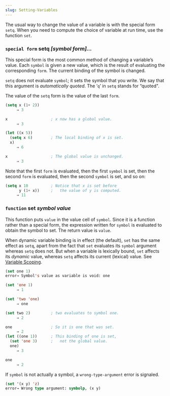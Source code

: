 ```yaml
---
slug: Setting-Variables
---
```


The usual way to change the value of a variable is with the special form `setq`. When you need to compute the choice of variable at run time, use the function `set`.

### <span className="tag specialform">`special form`</span> **setq** *\[symbol form]…*

This special form is the most common method of changing a variable’s value. Each `symbol` is given a new value, which is the result of evaluating the corresponding `form`. The current binding of the symbol is changed.

`setq` does not evaluate `symbol`; it sets the symbol that you write. We say that this argument is *automatically quoted*. The ‘`q`’ in `setq` stands for “quoted".

The value of the `setq` form is the value of the last `form`.

```lisp
(setq x (1+ 2))
     ⇒ 3
```

```lisp
x                   ; x now has a global value.
     ⇒ 3
```

```lisp
(let ((x 5))
  (setq x 6)        ; The local binding of x is set.
  x)
     ⇒ 6
```

```lisp
x                   ; The global value is unchanged.
     ⇒ 3
```

Note that the first `form` is evaluated, then the first `symbol` is set, then the second `form` is evaluated, then the second `symbol` is set, and so on:

```lisp
(setq x 10          ; Notice that x is set before
      y (1+ x))     ;   the value of y is computed.
     ⇒ 11
```

### <span className="tag function">`function`</span> **set** *symbol value*

This function puts `value` in the value cell of `symbol`. Since it is a function rather than a special form, the expression written for `symbol` is evaluated to obtain the symbol to set. The return value is `value`.

When dynamic variable binding is in effect (the default), `set` has the same effect as `setq`, apart from the fact that `set` evaluates its `symbol` argument whereas `setq` does not. But when a variable is lexically bound, `set` affects its *dynamic* value, whereas `setq` affects its current (lexical) value. See [Variable Scoping](Variable-Scoping).

```lisp
(set one 1)
error→ Symbol's value as variable is void: one
```

```lisp
(set 'one 1)
     ⇒ 1
```

```lisp
(set 'two 'one)
     ⇒ one
```

```lisp
(set two 2)         ; two evaluates to symbol one.
     ⇒ 2
```

```lisp
one                 ; So it is one that was set.
     ⇒ 2
(let ((one 1))      ; This binding of one is set,
  (set 'one 3)      ;   not the global value.
  one)
     ⇒ 3
```

```lisp
one
     ⇒ 2
```

If `symbol` is not actually a symbol, a `wrong-type-argument` error is signaled.

```lisp
(set '(x y) 'z)
error→ Wrong type argument: symbolp, (x y)
```
